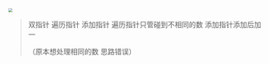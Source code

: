 <img src="C:\Users\ZhuanZ\AppData\Roaming\Typora\typora-user-images\image-20250109183543212.png"  style="zoom: 50%;" />

> 双指针   遍历指针  添加指针      遍历指针只管碰到不相同的数 	添加指针添加后加一
>
> （原本想处理相同的数  思路错误）





